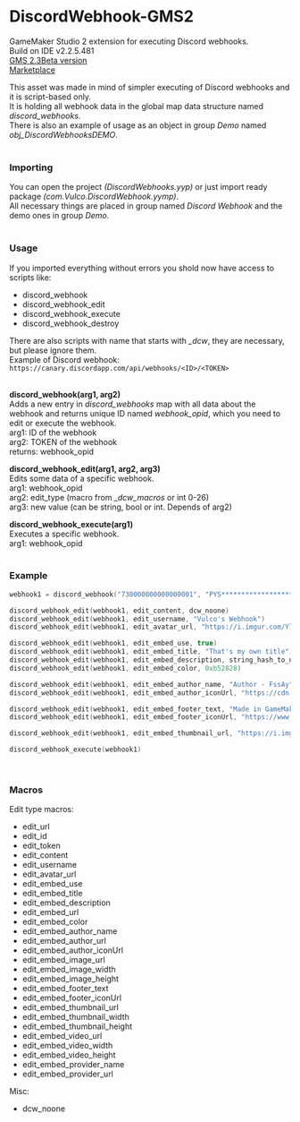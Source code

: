 # DiscordWebhook-GMS2
GameMaker Studio 2 extension for executing Discord webhooks. <br>
Build on IDE v2.2.5.481 <br>
[GMS 2.3Beta version](https://github.com/DmitrijVC/DiscordWebhook-GMS2.3Beta) <br>
[Marketplace](https://marketplace.yoyogames.com/publishers/4536/vulpes_coders)

This asset was made in mind of simpler executing of Discord webhooks and it is script-based only. <br>
It is holding all webhook data in the global map data structure named *discord_webhooks*. <br>
There is also an example of usage as an object in group *Demo* named *obj_DiscordWebhooksDEMO*. <br>
<br>

### Importing
You can open the project *(DiscordWebhooks.yyp)* or just import ready package *(com.Vulco.DiscordWebhook.yymp)*. <br>
All necessary things are placed in group named *Discord Webhook* and the demo ones in group *Demo*. <br>
<br>

### Usage
If you imported everything without errors you shold now have access to scripts like:

  - discord_webhook
  - discord_webhook_edit
  - discord_webhook_execute
  - discord_webhook_destroy
  
There are also scripts with name that starts with *_dcw*, they are necessary, but please ignore them. <br>
Example of Discord webhook: <br>
`https://canary.discordapp.com/api/webhooks/<ID>/<TOKEN>` <br>
<br>

**discord_webhook(arg1, arg2)** <br>
Adds a new entry in *discord_webhooks* map with all data about the webhook and returns unique ID named *webhook_opid*, which you need to edit or execute the webhook. <br>
arg1: ID of the webhook <br> 
arg2: TOKEN of the webhook <br> 
returns: webhook_opid <br>

**discord_webhook_edit(arg1, arg2, arg3)** <br>
Edits some data of a specific webhook. <br>
arg1: webhook_opid <br>
arg2: edit_type (macro from *_dcw_macros* or int 0-26) <br>
arg3: new value (can be string, bool or int. Depends of arg2) <br>

**discord_webhook_execute(arg1)** <br>
Executes a specific webhook. <br>
arg1: webhook_opid <br>
<br>

### Example
```cpp
webhook1 = discord_webhook("730000000000000001", "PYS*************************************************************7QH8")

discord_webhook_edit(webhook1, edit_content, dcw_noone)
discord_webhook_edit(webhook1, edit_username, "Vulco's Webhook")
discord_webhook_edit(webhook1, edit_avatar_url, "https://i.imgur.com/YlKAVA5.png")

discord_webhook_edit(webhook1, edit_embed_use, true)
discord_webhook_edit(webhook1, edit_embed_title, "That's my own title")
discord_webhook_edit(webhook1, edit_embed_description, string_hash_to_newline("And that's a __*description*__#in multiple lines!!"))
discord_webhook_edit(webhook1, edit_embed_color, 0xb52828)

discord_webhook_edit(webhook1, edit_embed_author_name, "Author - FssAy")
discord_webhook_edit(webhook1, edit_embed_author_iconUrl, "https://cdn.discordapp.com/avatars/701563061735129138/8dea766fcfd4cb02809ad59032d4eaa0.png")

discord_webhook_edit(webhook1, edit_embed_footer_text, "Made in GameMaker Studio 2")
discord_webhook_edit(webhook1, edit_embed_footer_iconUrl, "https://www.yoyogames.com/images/gms2_logo_512.png")

discord_webhook_edit(webhook1, edit_embed_thumbnail_url, "https://i.imgur.com/YlKAVA5.png")

discord_webhook_execute(webhook1)
```
<br>

### Macros
Edit type macros:
  - edit_url 
  - edit_id 
  - edit_token 
  - edit_content 
  - edit_username 
  - edit_avatar_url 
  - edit_embed_use 
  - edit_embed_title 
  - edit_embed_description 
  - edit_embed_url 
  - edit_embed_color 
  - edit_embed_author_name 
  - edit_embed_author_url 
  - edit_embed_author_iconUrl 
  - edit_embed_image_url 
  - edit_embed_image_width 
  - edit_embed_image_height 
  - edit_embed_footer_text 
  - edit_embed_footer_iconUrl 
  - edit_embed_thumbnail_url 
  - edit_embed_thumbnail_width 
  - edit_embed_thumbnail_height 
  - edit_embed_video_url 
  - edit_embed_video_width 
  - edit_embed_video_height 
  - edit_embed_provider_name 
  - edit_embed_provider_url 
  
Misc: 
  - dcw_noone



